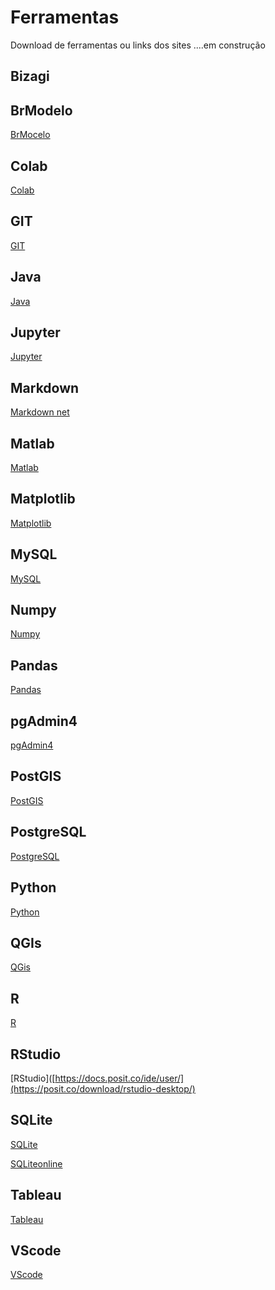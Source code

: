 # Ferramentas 

Download de ferramentas ou links dos sites ....em construção

## Bizagi



## BrModelo

[BrMocelo](https://www.sis4.com/brModelo/download.html)


## Colab

[Colab](https://colab.research.google.com/)

## GIT

[GIT](https://git-scm.com/docs)

## Java

[Java](https://www.java.com/en/download/)

## Jupyter

[Jupyter](https://jupyter.org/)

## Markdown

[Markdown net](https://markdown.net.br/sintaxe-basica/)

## Matlab

[Matlab](https://www.mathworks.com/help/matlab/)


## Matplotlib

[Matplotlib](https://matplotlib.org/stable/users/index.html)


## MySQL

[MySQL](https://dev.mysql.com/doc/)


## Numpy

[Numpy](https://numpy.org/doc/stable/user/index.html)


## Pandas

[Pandas](https://pandas.pydata.org/docs/user_guide/index.html#how-to-read-these-guides)


## pgAdmin4

[pgAdmin4]([https://www.pgadmin.org/docs/pgadmin4/8.10/index.html](https://www.pgadmin.org/download/))


## PostGIS

[PostGIS](https://postgis.net/documentation/)


## PostgreSQL

[PostgreSQL]([https://www.postgresql.org/docs/](https://www.postgresql.org/download/))


## Python

[Python]([https://docs.python.org/3/](https://www.python.org/downloads/))


## QGIs

[QGis]([https://docs.qgis.org/3.34/en/docs/user_manual/index.html](https://qgis.org/download/))


## R

[R](https://posit.co/download/rstudio-desktop/)


## RStudio

[RStudio]([https://docs.posit.co/ide/user/](https://posit.co/download/rstudio-desktop/)


## SQLite

[SQLite]([https://www.sqlite.org/docs.html](https://www.sqlite.org/download.html))


[SQLiteonline](https://sqliteonline.com/)


## Tableau

[Tableau]([https://help.tableau.com/](https://public.tableau.com/app/discover))


## VScode

[VScode](https://code.visualstudio.com/download)



